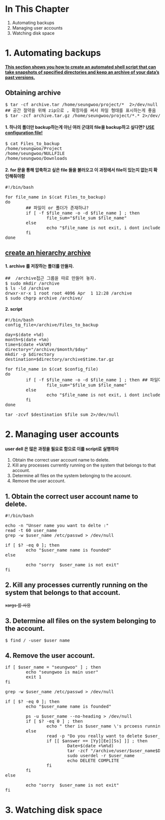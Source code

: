 # In This Chapter


1. Automating backups
2. Managing user accounts
3. Watching disk space



# 1. Automating backups
#### [This section shows you how to create an automated shell script that can take snapshots of specified directories and keep an archive of your data’s past versions.]()
## Obtaining archive
<pre>
$ tar -cf archive.tar /home/seungwoo/project/*  2>/dev/null
## 공간 절약을 위해 zip으로 , 확장자를 써서 파일 형태를 표시하는게 좋음
$ tar -zcf archive.tar.gz /home/seungwoo/project/*.* 2>/dev/null
</pre>

#### 1. 하나의 폴더만 backup하는게 아닌 여러 군대의 file을 backup하고 싶다면? [USE configuration file!]()
<pre>
$ cat Files_to_backup
/home/seungwoo/Project
/home/seungwoo/NULLFILE
/home/seungwoo/Downloads
</pre>

#### 2. for 문을 통해 압축하고 싶은 file 들을 불러오고 이 과정에서 file이 있는지 없는지 확인해줘야함
<pre>
#!/bin/bash

for file_name in $(cat Files_to_backup)
do
        ## 파일이 or 폴더가 존재하냐?
        if [ -f $file_name -o -d $file_name ] ; then 
                file_sum="$file_sum $file_name"
        else
                echo "$file_name is not exit, i dont include it "
        fi
done
</pre>

## [create an hierarchy archive]()

#### 1. archive 를 저장하는 폴더를 만들자. 
<pre>
##  /archive접근 그룹을 따로 만들어 놓자.  
$ sudo mkdir /archive
$ ls -ld /archive
drwxr-xr-x 1 root root 4096 Apr  1 12:28 /archive
$ sudo chgrp archive /archive/
</pre>

#### 2. script
<pre>
#!/bin/bash
config_file=/archive/Files_to_backup

day=$(date +%d)
month=$(date +%m)
time=$(date +%k%M)
directory="/archive/$month/$day"
mkdir -p $directory
destination=$directory/archive$time.tar.gz

for file_name in $(cat $config_file)
do
        if [ -f $file_name -o -d $file_name ] ; then ## 파일이 or 폴더가 존재하냐?
                file_sum="$file_sum $file_name"
        else
                echo "$file_name is not exit, i dont include it "
        fi
done

tar -zcvf $destination $file_sum 2>/dev/null
</pre>

# 2. Managing user accounts
#### user dell 은 많은 과정을 필요로 함으로 이를 script로 실행하자

1. Obtain the correct user account name to delete.
2. Kill any processes currently running on the system that belongs to that account.
3. Determine all files on the system belonging to the account.
4. Remove the user account.




## 1. Obtain the correct user account name to delete.
<pre>
#!/bin/bash

echo -n "Unser name you want to delte :"
read -t 60 user_name
grep -w $user_name /etc/passwd > /dev/null

if [ $? -eq 0 ]; then
        echo "$user_name name is founded"
else

        echo "sorry  $user_name is not exit"
fi
</pre>


## 2. Kill any processes currently running on the system that belongs to that account.
~~xargs 를 사용~~ 

## 3. Determine all files on the system belonging to the account.
<pre>
$ find / -user $user_name
</pre>
## 4. Remove the user account.



<pre>
if [ $user_name = "seungwoo" ] ; then
        echo "seungwoo is main user"
        exit 1
fi

grep -w $user_name /etc/passwd > /dev/null

if [ $? -eq 0 ]; then
        echo "$user_name name is founded"

        ps -u $user_name --no-heading > /dev/null
        if [ $? -eq 0 ] ; then
                echo " ther is $user_name \'s prcoess running"
        else
                read -p "Do you really want to delete $user_name ?[YES/NO] :" answer
                if [[ $answer == [Yy][Ee][Ss] ]] ; then
                        Date=$(date +%m%d)
                        tar -zcf "/archive/user/$user_name$Date.tar.gz" /home/$user_name
                        sudo userdel -r $user_name
                        echo DELETE COMPLITE
                fi
        fi
else

        echo "sorry  $user_name is not exit"
fi
</pre>

# 3. Watching disk space
